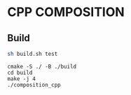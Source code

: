 # CPP COMPOSITION

## Build

```sh
sh build.sh test
```

```shell
cmake -S ./ -B ./build
cd build
make -j 4
./composition_cpp
```
